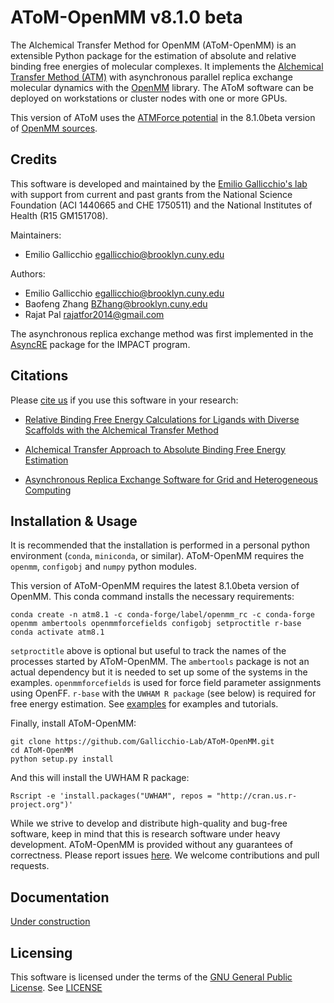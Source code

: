 AToM-OpenMM v8.1.0 beta
====================

The Alchemical Transfer Method for OpenMM (AToM-OpenMM) is an extensible Python package for the estimation of absolute and relative binding free energies of molecular complexes. It implements the [Alchemical Transfer Method (ATM)](https://pubs.acs.org/doi/10.1021/acs.jcim.1c01129) with  asynchronous parallel replica exchange molecular dynamics with the [OpenMM](https://github.com/openmm) library. The AToM software can be deployed on workstations or cluster nodes with one or more GPUs.

This version of AToM uses the [ATMForce potential](https://github.com/openmm/openmm/pull/4110) in the 8.1.0beta version of [OpenMM sources](https://github.com/openmm/openmm). 

Credits
-------

This software is developed and maintained by the [Emilio Gallicchio's lab](http://www.compmolbiophysbc.org) with support from current and past grants from the National Science Foundation (ACI 1440665 and CHE 1750511) and the National Institutes of Health (R15 GM151708).

Maintainers:

- Emilio Gallicchio <egallicchio@brooklyn.cuny.edu>

Authors:

- Emilio Gallicchio <egallicchio@brooklyn.cuny.edu>
- Baofeng Zhang <BZhang@brooklyn.cuny.edu>
- Rajat Pal <rajatfor2014@gmail.com>

The asynchronous replica exchange method was first implemented in the [AsyncRE](https://github.com/ComputationalBiophysicsCollaborative/AsyncRE) package for the IMPACT program.

Citations
---------

Please [cite us](http://www.compmolbiophysbc.org/publications) if you use this software in your research:

- [Relative Binding Free Energy Calculations for Ligands with Diverse Scaffolds with the Alchemical Transfer Method](https://pubs.acs.org/doi/10.1021/acs.jcim.1c01129)

- [Alchemical Transfer Approach to Absolute Binding Free Energy Estimation](https://pubs.acs.org/doi/10.1021/acs.jctc.1c00266)

- [Asynchronous Replica Exchange Software for Grid and Heterogeneous Computing](http://www.compmolbiophysbc.org/publications#asyncre_software_2015)

Installation & Usage
--------------------

It is recommended that the installation is performed in a personal python environment (`conda`, `miniconda`, or similar). AToM-OpenMM requires the `openmm`, `configobj` and `numpy` python modules. 


This version of AToM-OpenMM requires the latest 8.1.0beta version of OpenMM. This conda command installs the necessary requirements:
```
conda create -n atm8.1 -c conda-forge/label/openmm_rc -c conda-forge openmm ambertools openmmforcefields configobj setproctitle r-base
conda activate atm8.1
```
`setproctitle` above is optional but useful to track the names of the processes started by AToM-OpenMM. The `ambertools` package is not an actual dependency but it is needed to set up some of the systems in the examples. `openmmforcefields` is used for force field parameter assignments using OpenFF. `r-base` with the `UWHAM R package` (see below) is required for free energy estimation. See [examples](examples/) for examples and tutorials.

Finally, install AToM-OpenMM:
```
git clone https://github.com/Gallicchio-Lab/AToM-OpenMM.git
cd AToM-OpenMM
python setup.py install
```

And this will install the UWHAM R package:
```
Rscript -e 'install.packages("UWHAM", repos = "http://cran.us.r-project.org")' 
```

While we strive to develop and distribute high-quality and bug-free software, keep in mind that this is research software under heavy development. AToM-OpenMM is provided without any guarantees of correctness. Please report issues [here](https://github.com/Gallicchio-Lab/AToM-OpenMM/issues). We welcome contributions and pull requests.

Documentation
-------------

[Under construction](https://www.compmolbiophysbc.org/atom-openmm)

Licensing
---------

 This software is licensed under the terms of the [GNU General Public License](http://opensource.org/licenses/GPL-3.0). See [LICENSE](LICENSE)
